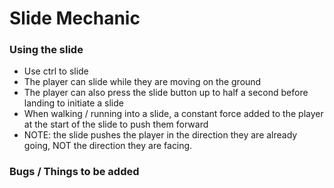
# Slide Mechanic

### Using the slide
- Use ctrl to slide
- The player can slide while they are moving on the ground
- The player can also press the slide button up to half a second before landing to initiate a slide
- When walking / running into a slide, a constant force added to the player at the start of the slide to push them forward
- NOTE: the slide pushes the player in the direction they are already going, NOT the direction they are facing.


### Bugs / Things to be added